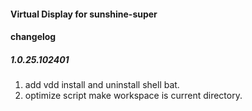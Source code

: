 #### Virtual Display for sunshine-super

#### changelog

##### 1.0.25.102401
1. add vdd install and uninstall shell bat.
2. optimize script make workspace is current directory.